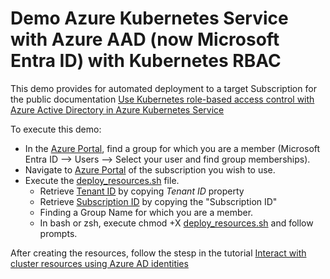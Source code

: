 # Demo Azure Kubernetes Service with Azure AAD (now Microsoft Entra ID) with Kubernetes RBAC
This demo provides for automated deployment to a target Subscription for the public documentation [Use Kubernetes role-based access control with Azure Active Directory in Azure Kubernetes Service](https://learn.microsoft.com/en-us/azure/aks/azure-ad-rbac?tabs=portal)

To execute this demo:
- In the [Azure Portal](https://portal.azure.com), find a group for which you are a member (Microsoft Entra ID --> Users --> Select your user and find group memberships).
- Navigate to [Azure Portal](https://portal.azure.com) of the subscription you wish to use.
- Execute the [deploy_resources.sh](deploy_resources.sh) file.
    - Retrieve [Tenant ID](https://portal.azure.com/#view/Microsoft_AAD_IAM/ActiveDirectoryMenuBlade/~/Overview) by copying _Tenant ID_ property
    - Retrieve [Subscription ID](https://portal.azure.com/#view/Microsoft_Azure_Billing/SubscriptionsBlade) by copying the "Subscription ID"
    - Finding a Group Name for which you are a member.
    - In bash or zsh, execute chmod +X [deploy_resources.sh](deploy_resources.sh) and follow prompts.

After creating the resources, follow the stesp in the tutorial [Interact with cluster resources using Azure AD identities](https://learn.microsoft.com/en-us/azure/aks/azure-ad-rbac?tabs=portal#interact-with-cluster-resources-using-azure-ad-identities)


